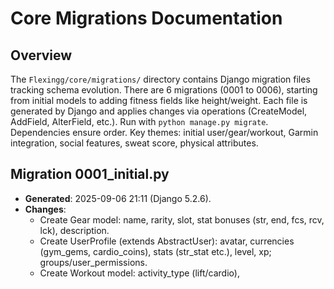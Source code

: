 
# Core Migrations Documentation

## Overview
The `Flexingg/core/migrations/` directory contains Django migration files tracking schema evolution. There are 6 migrations (0001 to 0006), starting from initial models to adding fitness fields like height/weight. Each file is generated by Django and applies changes via operations (CreateModel, AddField, AlterField, etc.). Run with `python manage.py migrate`. Dependencies ensure order. Key themes: initial user/gear/workout, Garmin integration, social features, sweat score, physical attributes.

## Migration 0001_initial.py
- **Generated**: 2025-09-06 21:11 (Django 5.2.6).
- **Changes**:
  - Create Gear model: name, rarity, slot, stat bonuses (str, end, fcs, rcv, lck), description.
  - Create UserProfile (extends AbstractUser): avatar, currencies (gym_gems, cardio_coins), stats (str_stat etc.), level, xp; groups/user_permissions.
  - Create Workout model: activity_type (lift/cardio),